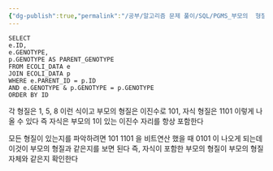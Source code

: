 ```yaml
---
{"dg-publish":true,"permalink":"/공부/알고리즘 문제 풀이/SQL/PGMS_부모의  형질을 모두 가지는 대장균 찾기/","dgPassFrontmatter":true}
---
```


```mysql
SELECT
e.ID,
e.GENOTYPE,
p.GENOTYPE AS PARENT_GENOTYPE
FROM ECOLI_DATA e
JOIN ECOLI_DATA p
WHERE e.PARENT_ID = p.ID
AND e.GENOTYPE & p.GENOTYPE = p.GENOTYPE
ORDER BY ID
```

각 형질은 1, 5, 8 이런 식이고
부모의 형질은 이진수로 101, 자식 형질은 1101 이렇게 나올 수 있다
즉 자식은 부모의 1이 있는 이진수 자리를 항상 포함한다

모든 형질이 있는지를 파악하려면
101
1101
을 비트연산 했을 때
0101 이 나오게 되는데
이것이 부모의 형질과 같은지를 보면 된다
즉, 자식이 포함한 부모의 형질이 부모의 형질 자체와 같은지 확인한다